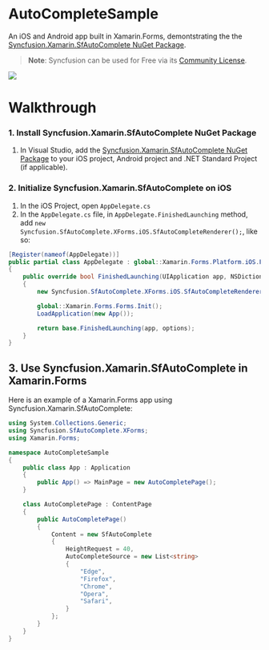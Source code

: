 # AutoCompleteSample
 An iOS and Android app built in Xamarin.Forms, demontstrating the the [Syncfusion.Xamarin.SfAutoComplete NuGet Package](https://www.nuget.org/packages/Syncfusion.Xamarin.SfAutoComplete).

> **Note**: Syncfusion can be used for Free via its [Community License](https://www.syncfusion.com/products/communitylicense).

![](https://i.stack.imgur.com/hVf2V.gif)

# Walkthrough

### 1. Install Syncfusion.Xamarin.SfAutoComplete NuGet Package

1. In Visual Studio, add the [Syncfusion.Xamarin.SfAutoComplete NuGet Package](https://www.nuget.org/packages/Syncfusion.Xamarin.SfAutoComplete) to your iOS project, Android project and .NET Standard Project (if applicable).

### 2. Initialize Syncfusion.Xamarin.SfAutoComplete on iOS

1. In the iOS Project, open `AppDelegate.cs`
2. In the `AppDelegate.cs` file, in `AppDelegate.FinishedLaunching` method, add `new Syncfusion.SfAutoComplete.XForms.iOS.SfAutoCompleteRenderer();`, like so:

```csharp
[Register(nameof(AppDelegate))]
public partial class AppDelegate : global::Xamarin.Forms.Platform.iOS.FormsApplicationDelegate
{
    public override bool FinishedLaunching(UIApplication app, NSDictionary options)
    {
        new Syncfusion.SfAutoComplete.XForms.iOS.SfAutoCompleteRenderer();

        global::Xamarin.Forms.Forms.Init();
        LoadApplication(new App());

        return base.FinishedLaunching(app, options);
    }
}
```

## 3. Use Syncfusion.Xamarin.SfAutoComplete in Xamarin.Forms

Here is an example of a Xamarin.Forms app using Syncfusion.Xamarin.SfAutoComplete:

```csharp
using System.Collections.Generic;
using Syncfusion.SfAutoComplete.XForms;
using Xamarin.Forms;

namespace AutoCompleteSample
{
    public class App : Application
    {
        public App() => MainPage = new AutoCompletePage();
    }

    class AutoCompletePage : ContentPage
    {
        public AutoCompletePage()
        {
            Content = new SfAutoComplete
            {
                HeightRequest = 40,
                AutoCompleteSource = new List<string>
                {
                    "Edge",
                    "Firefox",
                    "Chrome",
                    "Opera",
                    "Safari",
                }
            };
        }
    }
}
```
